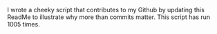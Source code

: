 I wrote a cheeky script that contributes to my Github by updating this ReadMe to illustrate why more than commits matter. This script has run 1005 times.